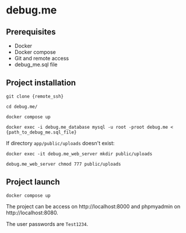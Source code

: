 # debug.me

## Prerequisites

- Docker
- Docker compose
- Git and remote access
- debug_me.sql file

## Project installation

```shell
git clone {remote_ssh}
```

```shell
cd debug.me/
```

```shell
docker compose up
```

```shell
docker exec -i debug.me_database mysql -u root -proot debug.me < {path_to_debug_me.sql_file}
```

If directory `app/public/uploads` doesn't exist:

```shell
docker exec -it debug.me_web_server mkdir public/uploads
```

```shell
debug.me_web_server chmod 777 public/uploads
```

## Project launch

```shell
docker compose up
```

The project can be access on http://localhost:8000 and phpmyadmin on http://localhost:8080.

The user passwords are `Test1234`.